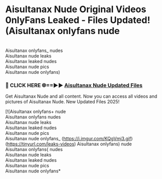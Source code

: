 # Aisultanax Nude Original Videos 0nlyFans Leaked - Files Updated! (Aisultanax onlyfans nude<br>
<br>
Aisultanax onlyfans_ nudes<br>
Aisultanax nude leaks<br>
Aisultanax leaked nudes<br>
Aisultanax nude pics<br>
Aisultanax nude onlyfans)

<h3>🔴 CLICK HERE 🌐==►► <a href="https://tinyurl.com/leaks-videos" rel="nofollow">Aisultanax Nude Updated Files</a></h3>

Get Aisultanax Nude and all content. Now you can access all videos and pictures of Aisultanax Nude. New Updated Files 2025!

[![Aisultanax onlyfans+ nude<br>
Aisultanax onlyfans nudes<br>
Aisultanax nude leaks<br>
Aisultanax leaked nudes<br>
Aisultanax nude pics<br>
Aisultanax nude onlyfans_
(https://i.imgur.com/KQgVmj3.gif)(https://tinyurl.com/leaks-videos)
Aisultanax onlyfans) nude<br>
Aisultanax onlyfans{ nudes<br>
Aisultanax nude leaks<br>
Aisultanax leaked nudes<br>
Aisultanax nude pics<br>
Aisultanax nude onlyfans*